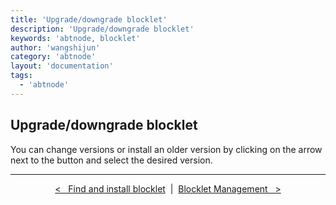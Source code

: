 ```yaml
---
title: 'Upgrade/downgrade blocklet'
description: 'Upgrade/downgrade blocklet'
keywords: 'abtnode, blocklet'
author: 'wangshijun'
category: 'abtnode'
layout: 'documentation'
tags:
  - 'abtnode'
---
```


## Upgrade/downgrade blocklet

You can change versions or install an older version by clicking on the arrow next to the button and select the desired version.

---

<p align="center" markdown="1">
  <a href="../find-and-install">&lt;&nbsp;&nbsp;&nbsp;Find and install blocklet</a>
  &nbsp;|&nbsp;
  <a href="../../blocklet">Blocklet Management&nbsp;&nbsp;&nbsp;&gt;</a>
</p>
